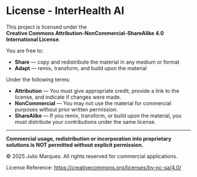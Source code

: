 # License - InterHealth AI

This project is licensed under the  
**Creative Commons Attribution-NonCommercial-ShareAlike 4.0 International License**.

You are free to:

- **Share** — copy and redistribute the material in any medium or format
- **Adapt** — remix, transform, and build upon the material

Under the following terms:

- **Attribution** — You must give appropriate credit, provide a link to the license, and indicate if changes were made.
- **NonCommercial** — You may not use the material for commercial purposes without prior written permission.
- **ShareAlike** — If you remix, transform, or build upon the material, you must distribute your contributions under the same license.

---

**Commercial usage, redistribution or incorporation into proprietary solutions is NOT permitted without explicit permission.**

© 2025 Julio Marques. All rights reserved for commercial applications.

License Reference: https://creativecommons.org/licenses/by-nc-sa/4.0/

